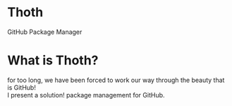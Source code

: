 Thoth
=====

GitHub Package Manager

What is Thoth?
=====
for too long, we have been forced to work our way through the beauty that is GitHub!  
I present a solution! package management for GitHub.
